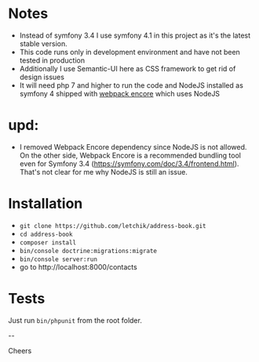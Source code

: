 # Notes
- Instead of symfony 3.4 I use symfony 4.1 in this project as it's the latest stable version. 
- This code runs only in development environment and have not been tested in production
- Additionally I use Semantic-UI here as CSS framework to get rid of design issues
- It will need php 7 and higher to run the code and NodeJS installed as symfony 4 shipped with [webpack encore](https://symfony.com/doc/current/frontend.html) which uses NodeJS

# upd:
- I removed Webpack Encore dependency since NodeJS is not allowed. On the other side, Webpack Encore is a recommended bundling tool even for Symfony 3.4 (https://symfony.com/doc/3.4/frontend.html). That's not clear for me why NodeJS is still an issue. 

# Installation
- `git clone https://github.com/letchik/address-book.git`
- `cd address-book`
- `composer install`
- `bin/console doctrine:migrations:migrate`
- `bin/console server:run`
- go to http://localhost:8000/contacts

# Tests
Just run `bin/phpunit` from the root folder.

--

Cheers

